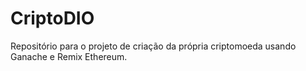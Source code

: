 # CriptoDIO
Repositório para o projeto de criação da própria criptomoeda usando Ganache e Remix Ethereum.

